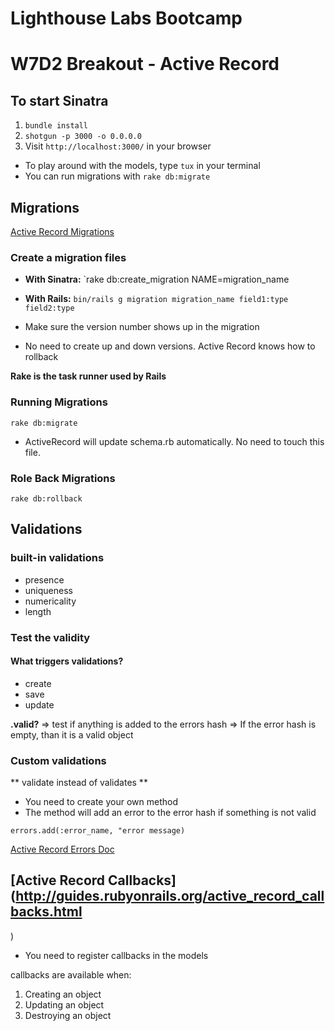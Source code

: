 # Lighthouse Labs Bootcamp

# W7D2 Breakout - Active Record

## To start Sinatra

1.  `bundle install`
2.  `shotgun -p 3000 -o 0.0.0.0`
3.  Visit `http://localhost:3000/` in your browser

* To play around with the models, type `tux` in your terminal
* You can run migrations with `rake db:migrate`

## Migrations

[Active Record Migrations](http://edgeguides.rubyonrails.org/active_record_migrations.html)

### Create a migration files

* **With Sinatra:**
  `rake db:create_migration NAME=migration_name

* **With Rails:**
  `bin/rails g migration migration_name field1:type field2:type`

* Make sure the version number shows up in the migration
* No need to create up and down versions. Active Record knows how to rollback

**Rake is the task runner used by Rails**

### Running Migrations

`rake db:migrate`

* ActiveRecord will update schema.rb automatically. No need to touch this file.

### Role Back Migrations

`rake db:rollback`

## Validations

### built-in validations

* presence
* uniqueness
* numericality
* length

### Test the validity

#### What triggers validations?

* create
* save
* update

**.valid?**
=> test if anything is added to the errors hash
=> If the error hash is empty, than it is a valid object

### Custom validations

** validate instead of validates **

* You need to create your own method
* The method will add an error to the error hash if something is not valid

`errors.add(:error_name, "error message)`

[Active Record Errors Doc](http://guides.rubyonrails.org/active_record_validations.html#working-with-validation-errors)

## [Active Record Callbacks](http://guides.rubyonrails.org/active_record_callbacks.html

)

* You need to register callbacks in the models

callbacks are available when:

1.  Creating an object
2.  Updating an object
3.  Destroying an object
